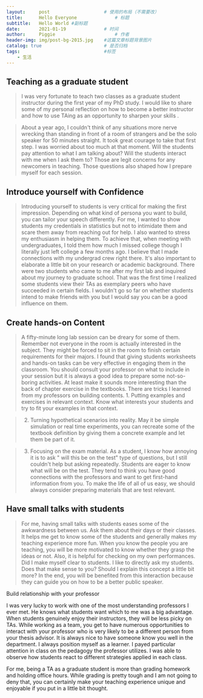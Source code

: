 ```yaml
---
layout:     post   				    # 使用的布局（不需要改）
title:      Hello Everyone 				# 标题 
subtitle:   Hello World #副标题
date:       2021-01-19 				# 时间
author:     Piggie 						# 作者
header-img: img/post-bg-2015.jpg 	#这篇文章标题背景图片
catalog: true 						# 是否归档
tags:								#标签
    - 生活
---
```


## Teaching as a graduate student
>I was very fortunate to teach two classes as a graduate student instructor during the first year of my PhD study. I would like to share some of my personal reflection on how to become a better instructor and how to use TAing as an opportunity to sharpen your skills .



>About a year ago, I couldn't think of any situations more nerve wrecking than standing in front of a room of strangers and be the solo speaker for 50 minutes straight. It took great courage to take that first step. I was worried about too much at that moment. Will the students pay attention to what I am talking about? Will the students interact with me when I ask them to? Those are legit concerns for any newcomers in teaching. Those questions also shaped how I prepare myself for each session.


## Introduce yourself with Confidence


>Introducing yourself to students is very critical for making the first impression. Depending on what kind of persona you want to build, you can tailor your speech differently. For me, I wanted to show students my credentials in statistics but not to intimidate them and scare them away from reaching out for help. I also wanted to stress my enthusiasm in helping them. To achieve that, when meeting with undergraduates, I told them how much I missed college though I literally just left college a few months ago. I believe that I made connections with my undergrad crew right there. It's also important to elaborate a little bit on your research or academic background. There were two students who came to me after my first lab and inquired about my journey to graduate school. That was the first time I realized some students view their TAs as exemplary peers who have succeeded in certain fields. I wouldn't go so far on whether students intend to make friends with you but I would say you can be a good influence on them. 


## Create hands-on Content

>A fifty-minute long lab session can be dreary for some of them. Remember not everyone in the room is actually interested in the subject. They might be forced to sit in the room to finish certain requirements for their majors. I found that giving students worksheets and hands-on tasks can be very effective in engaging them in the classroom. You should consult your professor on what to include in your session but it is always a good idea to prepare some not-so-boring activities. At least make it sounds more interesting than the back of chapter exercise in the textbooks. There are tricks I learned from my professors on building contents. 1. Putting examples and exercises in relevant context. Know what interests your students and try to fit your examples in that context.

> 2. Turning hypothetical scenarios into reality. May it be simple simulation or real time experiments, you can recreate some of the textbook definition by giving them a concrete example and let them be part of it.

> 3. Focusing on the exam material. As a student, I know how annoying it is to ask " will this be on the test" type of questions, but I still couldn't help but asking repeatedly. Students are eager to know what will be on the test. They tend to think you have good connections with the professors and want to get first-hand information from you. To make the life of all of us easy, we should always consider preparing materials that are test relevant. 


## Have small talks with students 

> For me, having small talks with students eases some of the awkwardness between us. Ask them about their days or their classes. It helps me get to know some of the students and generally makes my teaching experience more fun. When you know the people you are teaching, you will be more motivated to know whether they grasp the ideas or not. Also, it is helpful for checking on my own performances. Did I make myself clear to students. I like to directly ask my students. Does that make sense to you? Should I explain this concept a little bit more? In the end, you will be benefited from this interaction because they can guide you on how to be a better public speaker. 


Build relationship with your professor

I was very lucky to work with one of the most understanding professors I ever met. He knows what students want which to me was a big advantage. When students genuinely enjoy their instructors, they will be less picky on TAs.  While working as a team, you get to have numerous opportunities to interact with your professor who is very likely to be a different person from your thesis advisor. It is always nice to have someone know you well in the department. I always position myself as a learner. I payed particular attention in class on the pedagogy the professor utilizes. I was able to observe how students react to different strategies applied in each class.



For me, being a TA as a graduate student is more than grading homework and holding office hours. While grading is pretty tough and I am not going to deny that, you can certainly make your teaching experience unique and enjoyable if you put in a little bit thought.
